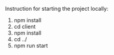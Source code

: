 Instruction for starting the project locally:

1. npm install
2. cd client
3. npm install
4. cd ../
5. npm run start
